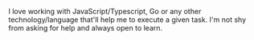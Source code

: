 
<!--<img src="./about.png" alt="About me" />
**Akumzy/Akumzy** is a ✨ _special_ ✨ repository because its `README.md` (this file) appears on your GitHub profile.



Here are some ideas to get you started:

- 🔭 I’m currently working on ...
- 🌱 I’m currently learning ...
- 👯 I’m looking to collaborate on ...
- 🤔 I’m looking for help with ...
- 💬 Ask me about ...
- 📫 How to reach me: ...
- 😄 Pronouns: ...
- ⚡ Fun fact: ...
-->

I love working with JavaScript/Typescript, Go or any other technology/language that'll help me to execute a given task.
I'm not shy from asking for help and always open to learn.
